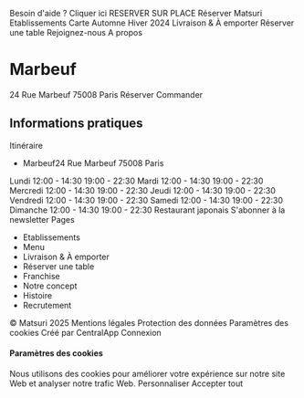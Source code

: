 Besoin d'aide ?
Cliquer ici 
RESERVER SUR PLACE
Réserver
Matsuri
Etablissements
Carte Automne Hiver 2024
Livraison & À emporter
Réserver une table
Rejoignez-nous
A propos
# Marbeuf
24 Rue Marbeuf 75008 Paris
Réserver
Commander
## Informations pratiques
Itinéraire
  * Marbeuf24 Rue Marbeuf 75008 Paris


Lundi
12:00 - 14:30
19:00 - 22:30
Mardi
12:00 - 14:30
19:00 - 22:30
Mercredi
12:00 - 14:30
19:00 - 22:30
Jeudi
12:00 - 14:30
19:00 - 22:30
Vendredi
12:00 - 14:30
19:00 - 22:30
Samedi
12:00 - 14:30
19:00 - 22:30
Dimanche
12:00 - 14:30
19:00 - 22:30
Restaurant japonais
S'abonner à la newsletter
Pages
  * Etablissements
  * Menu
  * Livraison & À emporter
  * Réserver une table
  * Franchise
  * Notre concept
  * Histoire
  * Recrutement


© Matsuri 2025
Mentions légales
Protection des données
Paramètres des cookies
Créé par CentralApp
Connexion
#### Paramètres des cookies
Nous utilisons des cookies pour améliorer votre expérience sur notre site Web et analyser notre trafic Web.
Personnaliser
Accepter tout
